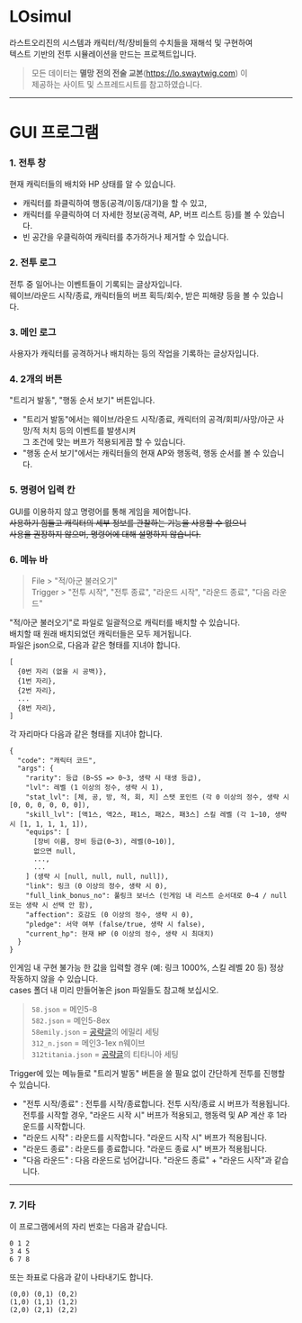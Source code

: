 # LOsimul

라스트오리진의 시스템과 캐릭터/적/장비들의 수치들을 재해석 및 구현하여  
텍스트 기반의 전투 시뮬레이션을 만드는 프로젝트입니다.

> 모든 데이터는 **멸망 전의 전술 교본**(<https://lo.swaytwig.com>) 이  
> 제공하는 사이트 및 스프레드시트를 참고하였습니다.

---
# GUI 프로그램

### 1. 전투 창
현재 캐릭터들의 배치와 HP 상태를 알 수 있습니다.  
- 캐릭터를 좌클릭하여 행동(공격/이동/대기)을 할 수 있고,  
- 캐릭터를 우클릭하여 더 자세한 정보(공격력, AP, 버프 리스트 등)를 볼 수 있습니다.  
- 빈 공간을 우클릭하여 캐릭터를 추가하거나 제거할 수 있습니다.

### 2. 전투 로그
전투 중 일어나는 이벤트들이 기록되는 글상자입니다.  
웨이브/라운드 시작/종료, 캐릭터들의 버프 획득/회수, 받은 피해량 등을 볼 수 있습니다.

### 3. 메인 로그
사용자가 캐릭터를 공격하거나 배치하는 등의 작업을 기록하는 글상자입니다.

### 4. 2개의 버튼
"트리거 발동", "행동 순서 보기" 버튼입니다.  
- "트리거 발동"에서는 웨이브/라운드 시작/종료, 캐릭터의 공격/회피/사망/아군 사망/적 처치 등의 이벤트를 발생시켜  
그 조건에 맞는 버프가 적용되게끔 할 수 있습니다.  
- "행동 순서 보기"에서는 캐릭터들의 현재 AP와 행동력, 행동 순서를 볼 수 있습니다.  

### 5. 명령어 입력 칸
GUI를 이용하지 않고 명령어를 통해 게임을 제어합니다.  
~~사용하기 힘들고 캐릭터의 세부 정보를 관찰하는 기능을 사용할 수 없으니  
사용을 권장하지 않으며, 명령어에 대해 설명하지 않습니다.~~  

### 6. 메뉴 바
>File > "적/아군 불러오기"  
Trigger > "전투 시작", "전투 종료", "라운드 시작", "라운드 종료", "다음 라운드"

"적/아군 불러오기"로 파일로 일괄적으로 캐릭터를 배치할 수 있습니다.  
배치할 때 원래 배치되었던 캐릭터들은 모두 제거됩니다.  
파일은 json으로, 다음과 같은 형태를 지녀야 합니다.
```
[
  {0번 자리 (없을 시 공백)},
  {1번 자리},
  {2번 자리},
  ...
  {8번 자리},
]
```
각 자리마다 다음과 같은 형태를 지녀야 합니다.
```
{
  "code": "캐릭터 코드",
  "args": {
    "rarity": 등급 (B~SS => 0~3, 생략 시 태생 등급),
    "lvl": 레벨 (1 이상의 정수, 생략 시 1),
    "stat_lvl": [체, 공, 방, 적, 회, 치] 스탯 포인트 (각 0 이상의 정수, 생략 시 [0, 0, 0, 0, 0, 0]),
    "skill_lvl": [액1스, 액2스, 패1스, 패2스, 패3스] 스킬 레벨 (각 1~10, 생략 시 [1, 1, 1, 1, 1]),
    "equips": [
      [장비 이름, 장비 등급(0~3), 레벨(0~10)],
      없으면 null,
      ...,
      ...
    ] (생략 시 [null, null, null, null]),
    "link": 링크 (0 이상의 정수, 생략 시 0),
    "full_link_bonus_no": 풀링크 보너스 (인게임 내 리스트 순서대로 0~4 / null 또는 생략 시 선택 안 함),
    "affection": 호감도 (0 이상의 정수, 생략 시 0),
    "pledge": 서약 여부 (false/true, 생략 시 false),
    "current_hp": 현재 HP (0 이상의 정수, 생략 시 최대치)
  }
}
```
인게임 내 구현 불가능 한 값을 입력할 경우 (예: 링크 1000%, 스킬 레벨 20 등) 정상 작동하지 않을 수 있습니다.  
cases 폴더 내 미리 만들어놓은 json 파일들도 참고해 보십시오.  
>`58.json` = 메인5-8  
`582.json` = 메인5-8ex  
`58emily.json` = <a href="https://arca.live/b/lastorigin/36585033">공략글</a>의 에밀리 세팅  
`312_n.json` = 메인3-1ex n웨이브  
`312titania.json` = <a href="https://arca.live/b/lastorigin/43503283">공략글</a>의 티타니아 세팅

Trigger에 있는 메뉴들로 "트리거 발동" 버튼을 쓸 필요 없이 간단하게 전투를 진행할 수 있습니다.  
- "전투 시작/종료" : 전투를 시작/종료합니다. 전투 시작/종료 시 버프가 적용됩니다.  
전투를 시작할 경우, "라운드 시작 시" 버프가 적용되고, 행동력 및 AP 계산 후 1라운드를 시작합니다.  
- "라운드 시작" : 라운드를 시작합니다. "라운드 시작 시" 버프가 적용됩니다.  
- "라운드 종료" : 라운드를 종료합니다. "라운드 종료 시" 버프가 적용됩니다.  
- "다음 라운드" : 다음 라운드로 넘어갑니다. "라운드 종료" + "라운드 시작"과 같습니다.  

- - -
### 7. 기타
이 프로그램에서의 자리 번호는 다음과 같습니다.
```
0 1 2  
3 4 5  
6 7 8  
```
또는 좌표로 다음과 같이 나타내기도 합니다.
```
(0,0) (0,1) (0,2)  
(1,0) (1,1) (1,2)  
(2,0) (2,1) (2,2)  
```

